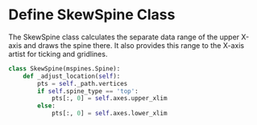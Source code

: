 # Define SkewSpine Class

The SkewSpine class calculates the separate data range of the upper X-axis and draws the spine there. It also provides this range to the X-axis artist for ticking and gridlines.

```python
class SkewSpine(mspines.Spine):
    def _adjust_location(self):
        pts = self._path.vertices
        if self.spine_type == 'top':
            pts[:, 0] = self.axes.upper_xlim
        else:
            pts[:, 0] = self.axes.lower_xlim
```
